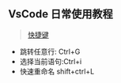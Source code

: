 VsCode 日常使用教程
----
>[快捷键](https://blog.csdn.net/p358278505/article/details/74221214)
* 跳转任意行: Ctrl+G 
* 选择当前语句:Ctrl+i 
* 快速重命名 shift+ctrl+L
